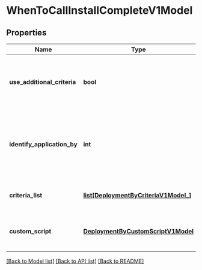 # WhenToCallInstallCompleteV1Model

## Properties
Name | Type | Description | Notes
------------ | ------------- | ------------- | -------------
**use_additional_criteria** | **bool** | Gets or sets a value indicating whether value indicating whether additional criteria has to be used or not. | [optional] 
**identify_application_by** | **int** | Gets or sets the way by which an application can be identified (Supported Values: DefiningCriteria &#x3D; 1, UsingCustomScript &#x3D; 2). | [optional] 
**criteria_list** | [**list[DeploymentByCriteriaV1Model_]**](DeploymentByCriteriaV1Model_.md) | Gets or sets the criteria configured to identify application. | [optional] 
**custom_script** | [**DeploymentByCustomScriptV1Model**](DeploymentByCustomScriptV1Model.md) | Gets or sets the custom script configured to identify application. | [optional] 

[[Back to Model list]](../README.md#documentation-for-models) [[Back to API list]](../README.md#documentation-for-api-endpoints) [[Back to README]](../README.md)


